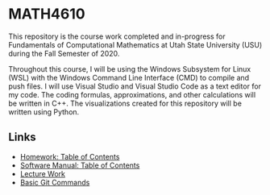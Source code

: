 # MATH4610
This repository is the course work completed and in-progress for Fundamentals of Computational Mathematics at Utah State University (USU) during the Fall Semester of 2020.

Throughout this course, I will be using the Windows Subsystem for Linux (WSL) with the Windows Command Line Interface (CMD) to compile and push files. I will
use Visual Studio and Visual Studio Code as a text editor for my code. The coding formulas, approximations, and other calculations will be written in C++. The visualizations
created for this repository will be written using Python.

## Links
* [Homework: Table of Contents](https://github.com/jpoll962/math4610/blob/master/hw_toc/hw_toc.md)
* [Software Manual: Table of Contents](https://github.com/jpoll962/math4610/blob/master/hw_toc/SoftwareManual/SoftwareManual_toc.md)
* [Lecture Work](https://github.com/jpoll962/math4610/blob/master/lecture_work/lecture_work.md)
* [Basic Git Commands](https://github.com/jpoll962/math4610/blob/master/How_To_Git.txt)
